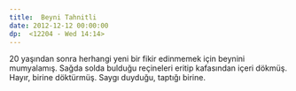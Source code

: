 ```yaml
---
title:  Beyni Tahnitli
date: 2012-12-12 00:00:00
dp:  <12204 - Wed 14:14>
---
```



20 yaşından sonra herhangi yeni bir fikir edinmemek için beynini
mumyalamış. Sağda solda bulduğu reçineleri eritip kafasından içeri
dökmüş. Hayır, birine döktürmüş. Saygı duyduğu, taptığı birine. 


